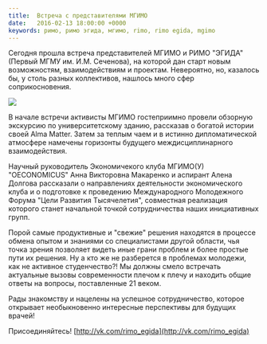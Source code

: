 ```yaml
---
title:  Встреча с представителями МГИМО
date:   2016-02-13 18:00:00 +0000
keywords: римо, римо эгида, мгимо, rimo, rimo egida, mgimo
---
```


Сегодня прошла встреча представителей МГИМО и РИМО "ЭГИДА" (Первый МГМУ им. И.М. Сеченова), на которой дан старт новым возможностям, взаимодействиям и проектам. Невероятно, но, казалось бы, у столь разных коллективов, нашлось много сфер соприкосновения. 

![](https://dl.dropboxusercontent.com/u/3599809/egida/news/2016/02/13/mgimo.jpg)

<!--more-->

В начале встречи активисты МГИМО гостеприимно провели обзорную экскурсию по университетскому зданию, рассказав о богатой истории своей Alma Matter. Затем за теплым чаем и в истинно дипломатической атмосфере намечены горизонты будущего междисциплинарного взаимодействия. 

Научный руководитель Экономичекого клуба МГИМО(У) "OECONOMICUS" Анна Викторовна Макаренко и аспирант Алена Долгова рассказали о направлениях деятельности экономического клуба и о подготовке к проведению Международного Молодежного Форума "Цели Развития Тысячелетия", совместная реализация которого станет начальной точкой сотрудничества наших инициативных групп. 

Порой самые продуктивные и "свежие" решения находятся в процессе обмена опытом и знаниями со специалистами другой области, чья точка зрения позволяет видеть иные грани проблем и более простые пути их решения. Ну а кто же не разберется в проблемах молодежи, как не активное студенчество?! Мы должны смело встречать актуальные вызовы современности плечом к плечу и находить общие ответы на вопросы, поставленные 21 веком. 

Рады знакомству и нацелены на успешное сотрудничество, которое открывает необыкновенно интересные перспективы для будущих врачей!

Присоединяйтесь! [http://vk.com/rimo_egida](http://vk.com/rimo_egida)
